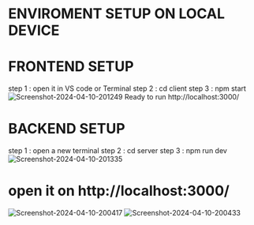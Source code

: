# ENVIROMENT SETUP ON LOCAL DEVICE

# FRONTEND SETUP
  step 1 : open it in VS code or Terminal
  step 2 : cd client 
  step 3 : npm start
  <img src="https://i.ibb.co/1ZPqNRv/Screenshot-2024-04-10-201249.png" alt="Screenshot-2024-04-10-201249" border="0">
  Ready to run http://localhost:3000/
# BACKEND SETUP 
  step 1 : open a new terminal 
  step 2 : cd server
  step 3 : npm run dev
  <img src="https://i.ibb.co/c1fcznD/Screenshot-2024-04-10-201335.png" alt="Screenshot-2024-04-10-201335" border="0">
# open it on http://localhost:3000/
<img src="https://i.ibb.co/7CM5zSz/Screenshot-2024-04-10-200417.png" alt="Screenshot-2024-04-10-200417" border="0"> 
<img src="https://i.ibb.co/8M3Wnrn/Screenshot-2024-04-10-200433.png" alt="Screenshot-2024-04-10-200433" border="0">

